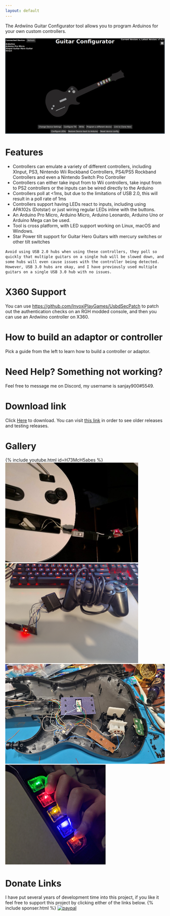 ```yaml
---
layout: default
---
```


The Ardwiino Guitar Configurator tool allows you to program Arduinos for your own custom controllers.

![alt text](assets/images/main-screen-graphical.png)

# Features
* Controllers can emulate a variety of different controllers, including XInput, PS3, Nintendo Wii Rockband Controllers, PS4/PS5 Rockband Controllers and even a Nintendo Switch Pro Controller
* Controllers can either take input from to Wii controllers, take input from to PS2 controllers or the inputs can be wired directly to the Arduino
* Controllers poll at <1ms, but due to the limitations of USB 2.0, this will result in a poll rate of 1ms
* Controllers support having LEDs react to inputs, including using APA102s (Dotstar) or just wiring regular LEDs inline with the buttons.
* An Arduino Pro Micro, Arduino Micro, Arduino Leonardo, Arduino Uno or Arduino Mega can be used.
* Tool is cross platform, with LED support working on Linux, macOS and Windows.
* Star Power tilt support for Guitar Hero Guitars with mercury switches or other tilt switches

```note
Avoid using USB 2.0 hubs when using these controllers, they poll so quickly that multiple guitars on a single hub will be slowed down, and some hubs will even cause issues with the controller being detected. However, USB 3.0 hubs are okay, and I have previously used multiple guitars on a single USB 3.0 hub with no issues.
```

# X360 Support
You can use https://github.com/InvoxiPlayGames/UsbdSecPatch to patch out the authentication checks on an RGH modded console, and then you can use an Ardwiino controller on X360.

# How to build an adaptor or controller
Pick a guide from the left to learn how to build a controller or adaptor.

# Need Help? Something not working?
Feel free to message me on Discord, my username is sanjay900#5549.

# Download link
Click [Here](https://github.com/sanjay900/guitar-configurator/releases/latest) to download. You can visit [this link](https://github.com/sanjay900/guitar-configurator/releases) in order to see older releases and testing releases.

# Gallery
{% include youtube.html id=H73McH5abes %}
<img src="assets/images/adaptor.jpg" height="315">
<img src="assets/images/adaptor-ps2.jpg" height="315">
<img src="assets/images/direct.jpg" height="315">
<img src="assets/images/inline-led.jpg" height="315">

<!-- 
We can do this, but currently it isnt useful as we dont have proper descriptions
# Changelog
{% for release in site.github.releases %}
  * [{{ release.name }} - {{ release.body }}]({{ release.html_url }})
{% endfor %} -->

# Donate Links
I have put several years of development time into this project, if you like it feel free to support this project by clicking either of the links below.
{% include sponser.html %}
[![paypal](https://www.paypalobjects.com/en_US/i/btn/btn_donateCC_LG.gif)](https://www.paypal.com/cgi-bin/webscr?cmd=_s-xclick&hosted_button_id=TFL9DSUEF7VN8&source=url)
